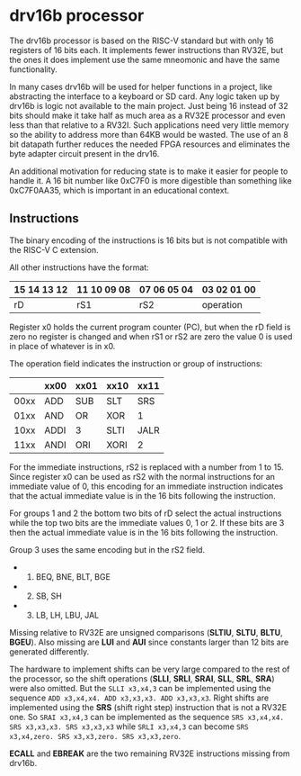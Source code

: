 # drv16b processor

The drv16b processor is based on the RISC-V standard but with only 16 registers
of 16 bits each. It implements fewer instructions than RV32E, but the ones it
does implement use the same mneomonic and have the same functionality.

In many cases drv16b will be used for helper functions in a project, like
abstracting the interface to a keyboard or SD card. Any logic taken up by drv16b
is logic not available to the main project. Just being 16 instead of 32 bits
should make it take half as much area as a RV32E processor and even less than
that relative to a RV32I. Such applications need very little memory so the
ability to address more than 64KB would be wasted. The use of an 8 bit datapath
further reduces the needed FPGA resources and eliminates the byte adapter
circuit present in the drv16.

An additional motivation for reducing state is to make it easier for people
to handle it. A 16 bit number like 0xC7F0 is more digestible than something
like 0xC7F0AA35, which is important in an educational context.

## Instructions

The binary encoding of the instructions is 16 bits but is not compatible with the
RISC-V C extension.

All other instructions have the format:

| 15 14 13 12 | 11 10 09 08 | 07 06 05 04 | 03 02 01 00 |
|-------------|-------------|-------------|-------------|
| rD | rS1 | rS2 | operation |

Register x0 holds the current program counter (PC), but when the rD field is
zero no register is changed and when rS1 or rS2 are zero the value 0 is used
in place of whatever is in x0.

The operation field indicates the instruction or group of instructions:

|      | xx00 | xx01 | xx10 | xx11 |
|------|------|------|------|------|
| 00xx | ADD  | SUB  | SLT  | SRS  |
| 01xx | AND  | OR   | XOR  | 1    |
| 10xx | ADDI | 3    | SLTI | JALR |
| 11xx | ANDI | ORI  | XORI | 2     |

For the immediate instructions, rS2 is replaced with a number from 1 to 15. Since
register x0 can be used as rS2 with the normal instructions for an immediate value
of 0, this encoding for an immediate instruction indicates that the actual immediate
value is in the 16 bits following the instruction.

For groups 1 and 2 the bottom two bits of rD select the actual instructions while the
top two bits are the immediate values 0, 1 or 2. If these bits are 3 then the actual
immediate value is in the 16 bits following the instruction.

Group 3 uses the same encoding but in the rS2 field.

- 1) BEQ, BNE, BLT, BGE
- 2) SB, SH
- 3) LB, LH, LBU, JAL

Missing relative to RV32E are unsigned comparisons (**SLTIU**, **SLTU**,
**BLTU**, **BGEU**). Also missing are  **LUI** and **AUI** since constants larger than
12 bits are generated differently.

The hardware to implement shifts can be very large compared to the rest of the
processor, so the shift operations (**SLLI**, **SRLI**, **SRAI**,
**SLL**, **SRL**, **SRA**) were also omitted. But the `SLLI x3,x4,3` can be
implemented using the sequence `ADD x3,x4,x4. ADD x3,x3,x3. ADD x3,x3,x3`.
Right shifts are implemented using the **SRS** (shift right step) instruction
that is not a RV32E one. So `SRAI x3,x4,3` can be implemented as the sequence
`SRS x3,x4,x4. SRS x3,x3,x3. SRS x3,x3,x3` while `SRLI x3,x4,3` can become
`SRS x3,x4,zero. SRS x3,x3,zero. SRS x3,x3,zero`.

**ECALL** and **EBREAK** are the two remaining RV32E instructions missing from drv16b.


